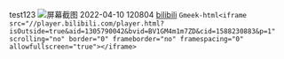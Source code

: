 test123
![屏幕截图 2022-04-10 120804](https://github.com/LOSRET/LOSRET.github.io/assets/79498359/29677492-9ac2-4798-8558-17a418b9aeaf)
[bilibili](https://www.bilibili.com/)
`Gmeek-html<iframe src="//player.bilibili.com/player.html?isOutside=true&aid=1305790042&bvid=BV1GM4m1m7ZD&cid=1588230883&p=1" scrolling="no" border="0" frameborder="no" framespacing="0" allowfullscreen="true"></iframe>`